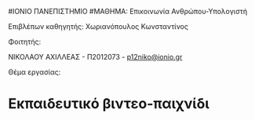 #ΙΟΝΙΟ ΠΑΝΕΠΙΣΤΗΜΙΟ 
#ΜΑΘΗΜΑ: Επικοινωνία Ανθρώπου-Υπολογιστή 
 
Επιβλέπων καθηγητής: Χωριανόπουλος Κωνσταντίνος 

Φοιτητής: 

ΝΙΚΟΛΑΟΥ ΑΧΙΛΛΕΑΣ - Π2012073 - p12niko@ionio.gr 

Θέμα εργασίας:
# Εκπαιδευτικό βιντεο-παιχνίδι
